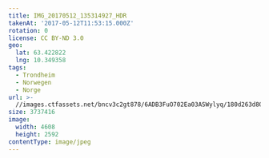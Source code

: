 ```yaml
---
title: IMG_20170512_135314927_HDR
takenAt: '2017-05-12T11:53:15.000Z'
rotation: 0
license: CC BY-ND 3.0
geo:
  lat: 63.422822
  lng: 10.349358
tags:
  - Trondheim
  - Norwegen
  - Norge
url: >-
  //images.ctfassets.net/bncv3c2gt878/6ADB3FuO702Ea03ASWylyq/180d263d80305d7f67207932043f7c56/img_20170512_135314927_hdr_34265142350_o
size: 3737416
image:
  width: 4608
  height: 2592
contentType: image/jpeg
---
```


